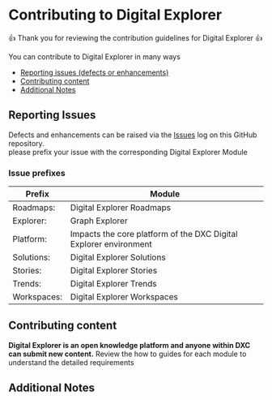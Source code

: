 # Contributing to Digital Explorer


:+1: Thank you for reviewing the contribution guidelines for Digital Explorer :+1:

You can contribute to Digital Explorer in many ways

* [Reporting issues (defects or enhancements)](#Reporting-Issues)
* [Contributing content](#Contributing-content)
* [Additional Notes](#Additional-Notes)


## Reporting Issues
Defects and enhancements can be raised via the [Issues](https://github.dxc.com/DigitalExplorer/Digital-Explorer-Specs/issues) log on this GitHub repository.  
please prefix your issue with the corresponding Digital Explorer Module

### Issue prefixes

|Prefix|Module|
|---|---|
|Roadmaps:|Digital Explorer Roadmaps
|Explorer:|Graph Explorer
|Platform:|Impacts the core platform of the DXC Digital Explorer environment
|Solutions:|Digital Explorer Solutions
|Stories:|Digital Explorer Stories
|Trends:|Digital Explorer Trends
|Workspaces:|Digital Explorer Workspaces 


## Contributing content
**Digital Explorer is an open knowledge platform and anyone within DXC can submit new content.**
Review the how to guides for each module to understand the detailed requirements


## Additional Notes


